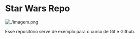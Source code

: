 # Star Wars Repo

![./imagem.png](IMAGEM)

Esse repositório serve de exemplo para o curso de Git e Github.
